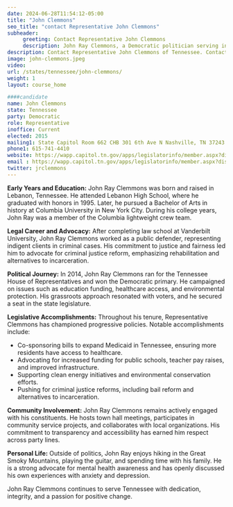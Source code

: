 ```yaml
---
date: 2024-06-28T11:54:12-05:00
title: "John Clemmons"
seo_title: "contact Representative John Clemmons"
subheader:
     greeting: Contact Representative John Clemmons
     description: John Ray Clemmons, a Democratic politician serving in the Tennessee House of Representatives serving 55th District since 2015.
description: Contact Representative John Clemmons of Tennessee. Contact information for John Clemmons includes email address, phone number, and mailing address.
image: john-clemmons.jpeg
video:
url: /states/tennessee/john-clemmons/
weight: 1
layout: course_home

####candidate
name: John Clemmons
state: Tennessee
party: Democratic
role: Representative
inoffice: Current
elected: 2015
mailing1: State Capitol Room 662 CHB 301 6th Ave N Nashville, TN 37243
phone1: 615-741-4410
website: https://wapp.capitol.tn.gov/apps/legislatorinfo/member.aspx?district=H55/
email : https://wapp.capitol.tn.gov/apps/legislatorinfo/member.aspx?district=H55/
twitter: jrclemmons
---
```

**Early Years and Education:**
John Ray Clemmons was born and raised in Lebanon, Tennessee. He attended Lebanon High School, where he graduated with honors in 1995. Later, he pursued a Bachelor of Arts in history at Columbia University in New York City. During his college years, John Ray was a member of the Columbia lightweight crew team.

**Legal Career and Advocacy:**
After completing law school at Vanderbilt University, John Ray Clemmons worked as a public defender, representing indigent clients in criminal cases. His commitment to justice and fairness led him to advocate for criminal justice reform, emphasizing rehabilitation and alternatives to incarceration.

**Political Journey:**
In 2014, John Ray Clemmons ran for the Tennessee House of Representatives and won the Democratic primary. He campaigned on issues such as education funding, healthcare access, and environmental protection. His grassroots approach resonated with voters, and he secured a seat in the state legislature.

**Legislative Accomplishments:**
Throughout his tenure, Representative Clemmons has championed progressive policies. Notable accomplishments include:
- Co-sponsoring bills to expand Medicaid in Tennessee, ensuring more residents have access to healthcare.
- Advocating for increased funding for public schools, teacher pay raises, and improved infrastructure.
- Supporting clean energy initiatives and environmental conservation efforts.
- Pushing for criminal justice reforms, including bail reform and alternatives to incarceration.

**Community Involvement:**
John Ray Clemmons remains actively engaged with his constituents. He hosts town hall meetings, participates in community service projects, and collaborates with local organizations. His commitment to transparency and accessibility has earned him respect across party lines.

**Personal Life:**
Outside of politics, John Ray enjoys hiking in the Great Smoky Mountains, playing the guitar, and spending time with his family. He is a strong advocate for mental health awareness and has openly discussed his own experiences with anxiety and depression.

John Ray Clemmons continues to serve Tennessee with dedication, integrity, and a passion for positive change.

